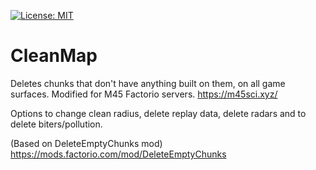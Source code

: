 [![License: MIT](https://img.shields.io/badge/License-MIT-yellow.svg)](https://opensource.org/licenses/MIT)
# CleanMap

Deletes chunks that don't have anything built on them, on all game surfaces.
Modified for M45 Factorio servers.
https://m45sci.xyz/

Options to change clean radius, delete replay data, delete radars and to delete biters/pollution.

(Based on DeleteEmptyChunks mod)
https://mods.factorio.com/mod/DeleteEmptyChunks

